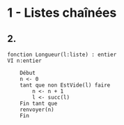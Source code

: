 # 1 - Listes chaînées

## 2.

```
fonction Longueur(l:liste) : entier
VI n:entier

    Début
    n <- 0
    tant que non EstVide(l) faire
        n <- n + 1
        l <- succ(l)
    Fin tant que
    renvoyer(n)
    Fin
```